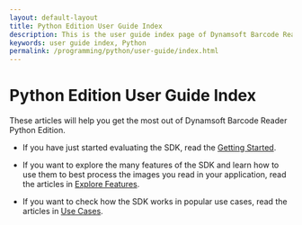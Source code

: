 ```yaml
---
layout: default-layout
title: Python Edition User Guide Index 
description: This is the user guide index page of Dynamsoft Barcode Reader Python Edition.
keywords: user guide index, Python
permalink: /programming/python/user-guide/index.html
---
```


# Python Edition User Guide Index

These articles will help you get the most out of Dynamsoft Barcode Reader Python Edition.

* If you have just started evaluating the SDK, read the [Getting Started]({{site.python}}user-guide.html).

* If you want to explore the many features of the SDK and learn how to use them to best process the images you read in your application, read the articles in [Explore Features]({{site.python}user-guide/explore-features/index.html).

* If you want to check how the SDK works in popular use cases, read the articles in [Use Cases]({{site.python}user-guide/use-cases/index.html).
